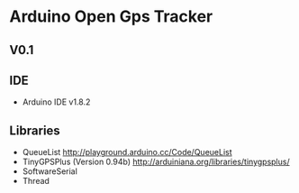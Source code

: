# Arduino Open Gps Tracker
## V0.1

## IDE
* Arduino IDE v1.8.2

## Libraries
* QueueList http://playground.arduino.cc/Code/QueueList
* TinyGPSPlus (Version 0.94b) http://arduiniana.org/libraries/tinygpsplus/
* SoftwareSerial 
* Thread
